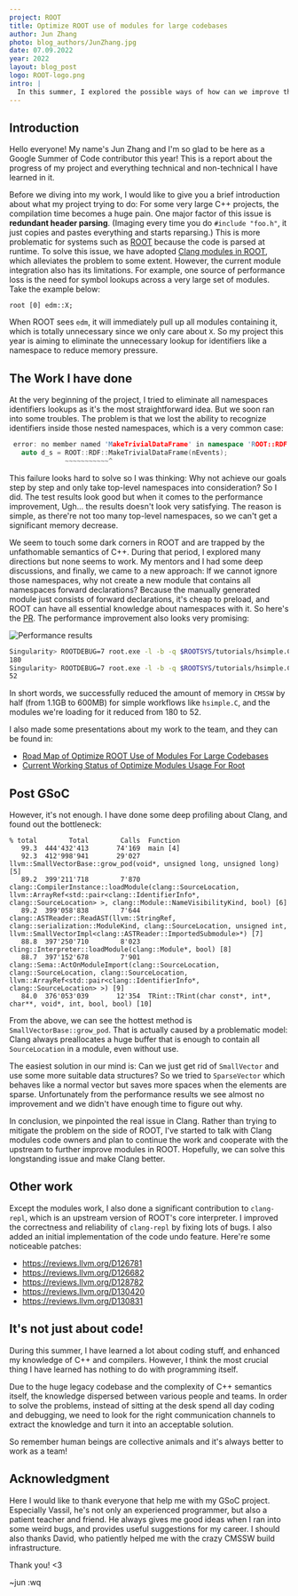 ```yaml
---
project: ROOT
title: Optimize ROOT use of modules for large codebases
author: Jun Zhang
photo: blog_authors/JunZhang.jpg
date: 07.09.2022
year: 2022
layout: blog_post
logo: ROOT-logo.png
intro: |
  In this summer, I explored the possible ways of how can we improve the performance of Clang modules in ROOT and CMSSW.
---
```


## Introduction

Hello everyone! My name's Jun Zhang and I'm so glad to be here as a Google
Summer of Code contributor this year! This is a report about the progress of my
project and everything technical and non-technical I have learned in it.

Before we diving into my work, I would like to give you a brief introduction
about what my project trying to do: For some very large C++ projects, the
compilation time becomes a huge pain. One major factor of this issue is
**redundant header parsing**. (Imaging every time you do `#include "foo.h"`, it
just copies and pastes everything and starts reparsing.) This is more
problematic for systems such as [ROOT](https://github.com/root-project/root)
because the code is parsed at runtime. To solve this issue, we have adopted
[Clang modules in ROOT](https://github.com/root-project/root/blob/master/README/README.CXXMODULES.md),
which alleviates the problem to some extent. However, the current module
integration also has its limitations. For example, one source of performance
loss is the need for symbol lookups across a very large set of modules. Take the
example below:

```
root [0] edm::X;
```

When ROOT sees `edm`, it will immediately pull up all modules containing it,
which is totally unnecessary since we only care about `X`. So my project this
year is aiming to eliminate the unnecessary lookup for identifiers like a
namespace to reduce memory pressure.

## The Work I have done

At the very beginning of the project, I tried to eliminate all namespaces
identifiers lookups as it's the most straightforward idea. But we soon ran into
some troubles. The problem is that we lost the ability to recognize identifiers
inside those nested namespaces, which is a very common case:

```c++
 error: no member named 'MakeTrivialDataFrame' in namespace 'ROOT::RDF'
   auto d_s = ROOT::RDF::MakeTrivialDataFrame(nEvents);
              ~~~~~~~~~~~^
```

This failure looks hard to solve so I was thinking: Why not achieve our goals
step by step and only take top-level namespaces into consideration? So I did.
The test results look good but when it comes to the performance improvement,
Ugh... the results doesn't look very satisfying. The reason is simple, as
there're not too many top-level namespaces, so we can't get a significant memory
decrease.

We seem to touch some dark corners in ROOT and are trapped by the unfathomable
semantics of C++. During that period, I explored many directions but none seems
to work. My mentors and I had some deep discussions, and finally, we came to a
new approach: If we cannot ignore those namespaces, why not create a new module
that contains all namespaces forward declarations? Because the manually
generated module just consists of forward declarations, it's cheap to preload,
and ROOT can have all essential knowledge about namespaces with it. So here's
the [PR](https://github.com/root-project/root/pull/10910). The performance
improvement also looks very promising:

![Performance results](https://user-images.githubusercontent.com/77525145/189374093-c6533aa4-8d58-49f1-8996-6605aef0da2b.png)

```bash
Singularity> ROOTDEBUG=7 root.exe -l -b -q $ROOTSYS/tutorials/hsimple.C |& grep "Loading" | wc -l # The mainline ROOT with CMSSW integration
180
Singularity> ROOTDEBUG=7 root.exe -l -b -q $ROOTSYS/tutorials/hsimple.C |& grep "Loading" | wc -l # After applying our patch
52
```

In short words, we successfully reduced the amount of memory in `CMSSW` by half
(from 1.1GB to 600MB) for simple workflows like `hsimple.C`, and the modules
we're loading for it reduced from 180 to 52.

I also made some presentations about my work to the team, and they can be found
in:

- [Road Map of Optimize ROOT Use of Modules For Large Codebases](https://compiler-research.org/assets/presentations/CaaS_Weekly_08_06_2022_Jun_Zhang_Optimize_ROOT_Use_Of_Modules_For_Large_Codebases.pdf)
- [Current Working Status of Optimize Modules Usage For Root](https://compiler-research.org/assets/presentations/CaaS_Weekly_07_09_2022_Jun_Zhang_Current_Working_Status_of_Optimize_Modules_Usage_For_ROOT.pdf)

## Post GSoC

However, it's not enough. I have done some deep profiling about Clang, and found
out the bottleneck:

```
% total        Total        Calls  Function
   99.3  444'432'413       74'169  main [4]
   92.3  412'998'941       29'027  llvm::SmallVectorBase::grow_pod(void*, unsigned long, unsigned long) [5]
   89.2  399'211'718        7'870  clang::CompilerInstance::loadModule(clang::SourceLocation, llvm::ArrayRef<std::pair<clang::IdentifierInfo*, clang::SourceLocation> >, clang::Module::NameVisibilityKind, bool) [6]
   89.2  399'058'838        7'644  clang::ASTReader::ReadAST(llvm::StringRef, clang::serialization::ModuleKind, clang::SourceLocation, unsigned int, llvm::SmallVectorImpl<clang::ASTReader::ImportedSubmodule>*) [7]
   88.8  397'250'710        8'023  cling::Interpreter::loadModule(clang::Module*, bool) [8]
   88.7  397'152'678        7'901  clang::Sema::ActOnModuleImport(clang::SourceLocation, clang::SourceLocation, clang::SourceLocation, llvm::ArrayRef<std::pair<clang::IdentifierInfo*, clang::SourceLocation> >) [9]
   84.0  376'053'039       12'354  TRint::TRint(char const*, int*, char**, void*, int, bool, bool) [10]

```

From the above, we can see the hottest method is `SmallVectorBase::grow_pod`.
That is actually caused by a problematic model: Clang always preallocates a huge
buffer that is enough to contain all `SourceLocation` in a module, even without
use.

The easiest solution in our mind is: Can we just get rid of `SmallVector` and
use some more suitable data structures? So we tried to `SparseVector` which
behaves like a normal vector but saves more spaces when the elements are sparse.
Unfortunately from the performance results we see almost no improvement and we
didn't have enough time to figure out why.

In conclusion, we pinpointed the real issue in Clang. Rather than trying to
mitigate the problem on the side of ROOT, I've started to talk with Clang
modules code owners and plan to continue the work and cooperate with the
upstream to further improve modules in ROOT. Hopefully, we can solve this
longstanding issue and make Clang better.

## Other work

Except the modules work, I also done a significant contribution to `clang-repl`,
which is an upstream version of ROOT's core interpreter. I improved the
correctness and reliability of `clang-repl` by fixing lots of bugs. I also added
an initial implementation of the code undo feature. Here're some noticeable
patches:

- https://reviews.llvm.org/D126781
- https://reviews.llvm.org/D126682
- https://reviews.llvm.org/D128782
- https://reviews.llvm.org/D130420
- https://reviews.llvm.org/D130831

## It's not just about code!

During this summer, I have learned a lot about coding stuff, and enhanced my
knowledge of C++ and compilers. However, I think the most crucial thing I have
learned has nothing to do with programming itself.

Due to the huge legacy codebase and the complexity of C++ semantics itself, the
knowledge dispersed between various people and teams. In order to solve the
problems, instead of sitting at the desk spend all day coding and debugging, we
need to look for the right communication channels to extract the knowledge and
turn it into an acceptable solution.

So remember human beings are collective animals and it's always better to work
as a team!

## Acknowledgment

Here I would like to thank everyone that help me with my GSoC project.
Especially Vassil, he's not only an experienced programmer, but also a patient
teacher and friend. He always gives me good ideas when I ran into some weird
bugs, and provides useful suggestions for my career. I should also thanks David,
who patiently helped me with the crazy CMSSW build infrastructure.

Thank you! <3

~jun :wq
